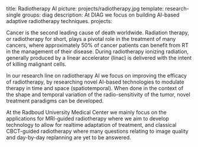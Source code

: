 title: Radiotherapy AI
picture: projects/radiotherapy.jpg
template: research-single
groups: diag
description: At DIAG we focus on building AI-based adaptive radiotherapy techniques.
projects: 

Cancer is the second leading cause of death worldwide. Radiation therapy, or radiotherapy for short, plays a pivotal role in the treatment of many cancers, where approximately 50% of cancer patients can benefit from RT in the management of their disease. During radiotherapy ionizing radiation, generally produced by a linear accelerator (linac) is delivered with the intent of killing malignant cells.

In our research line on radiotherapy AI we focus on improving the efficacy of radiotherapy, by researching novel AI-based technologies to modulate therapy in time and space (spatiotemporal). When done in the context of the shape and temporal variation of the radio-sensitivity of the tumor, novel treatment paradigms can be developed.

At the Radboud University Medical Center we mainly focus on the applications for MRI-guided radiotherapy where we aim to develop technology to allow for realtime adaptation of treatment, and classical CBCT-guided radiotherapy where many questions relating to image quality and day-by-day replanning are yet to be answered.
